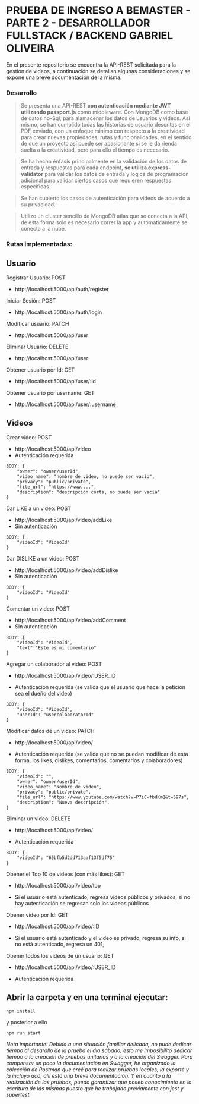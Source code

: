 # PRUEBA DE INGRESO A BEMASTER - PARTE 2 - DESARROLLADOR FULLSTACK / BACKEND GABRIEL OLIVEIRA

En el presente repositorio se encuentra la API-REST solicitada para la gestión de videos, a continuación se detallan algunas consideraciones y se expone una breve documentación de la misma.


### Desarrollo

> Se presenta una API-REST **con autenticación mediante JWT utilizando passport.js** como middleware. Con MongoDB como base de datos no-Sql, para alamacenar los datos de usuarios y videos. Asi mismo, se han cumplido todas las historias de usuario descritas en el PDF enviado, con un enfoque minimo con respecto a la creatividad para crear nuevas propiedades, rutas y funcionalidades, en el sentido de que un proyecto así puede ser apasionante si se le da rienda suelta a la creatividad, pero para ello el tiempo es necesario.

> Se ha hecho énfasis principalmente en la validación de los datos de entrada y respuestas para cada endpoint, **se utiliza express-validator** para validar los datos de entrada y logica de programación adicional para validar ciertos casos que requieren respuestas especificas.

> Se han cubierto los casos de autenticación para videos de acuerdo a su privacidad.

> Utilizo un cluster sencillo de MongoDB atlas que se conecta a la API, de esta forma solo es necesario correr la app y automáticamente se conecta a la nube.




### Rutas implementadas:

## Usuario


Registrar Usuario: POST 
- http://localhost:5000/api/auth/register
 
Iniciar Sesión: POST
- http://localhost:5000/api/auth/login

Modificar usuario: PATCH
- http://localhost:5000/api/user

Eliminar Usuario: DELETE 
- http://localhost:5000/api/user

Obtener usuario por Id: GET
- http://localhost:5000/api/user/:id

Obtener usuario por username: GET
- http://localhost:5000/api/user/:username



## Videos


Crear video: POST 
- http://localhost:5000/api/video
- Autenticación requerida

```
BODY: {
    "owner": "owner/userId",
    "video_name": "nombre de video, no puede ser vacío",
    "privacy": "public/private",
    "file_url": "https://www....",
    "description": "descripción corta, no puede ser vacía"
}
```

Dar LIKE a un video: POST

- http://localhost:5000/api/video/addLike
- Sin autenticación 

```
BODY: {
    "videoId": "VideoId"
}
```

Dar DISLIKE a un video: POST
- http://localhost:5000/api/video/addDislike
- Sin autenticación 

```
BODY: {
    "videoId": "VideoId"
}
```

Comentar un video: POST
- http://localhost:5000/api/video/addComment
- Sin autenticación 

```
BODY: {
    "videoId": "VideoId",
    "text":"Este es mi comentario"
}
```


Agregar un colaborador al video: POST
- http://localhost:5000/api/video/:USER_ID
* Autenticación requerida (se valida que el usuario que hace la petición sea el dueño del video)

```
BODY: {
    "videoId": "VideoId",
    "userId": "usercolaboratorId"
}
```

Modificar datos de un video: PATCH
- http://localhost:5000/api/video/
* Autenticación requerida (se valida que no se puedan modificar de esta forma, los likes, dislikes, comentarios, comentarios y colaboradores) 

```
BODY: {
    "videoId": "",
    "owner": "owner/userId",
    "video_name": "Nombre de video",
    "privacy": "public/private",
    "file_url": "https://www.youtube.com/watch?v=P7iC-fbdKmQ&t=597s",
    "description": "Nueva descripción",
}
```


Eliminar un video: DELETE
- http://localhost:5000/api/video/
* Autenticación requerida

```
BODY: {
    "videoId": "65bfb5d2dd713aaf13f5df75"
}
```

Obener el Top 10 de videos (con más likes): GET
- http://localhost:5000/api/video/top
* Si el usuario está autenticado, regresa videos públicos y privados, si no hay autenticación se regresan solo los videos públicos


Obener video por Id: GET
- http://localhost:5000/api/video/:ID
* Si el usuario está autenticado y el video es privado, regresa su info, si no está autenticado, regresa un 401, 


Obener todos los videos de un usuario: GET
- http://localhost:5000/api/video/:USER_ID
* Autenticación requerida 



## Abrir la carpeta y en una terminal ejecutar:


```
npm install
```

y posterior a ello

```
npm run start
```


*Nota importante: Debido a una situación familiar delicada, no pude dedicar tiempo al desarollo de la prueba el dia sábado, esto me imposibilitó dedicar tiempo a la creación de pruebas unitarias y a la creación del Swagger. Para compensar un poco la documentación en Swagger, he organizado la colección de Postman que creé para realizar pruebas locales, la exporté y la incluyo acá, allí está una breve documentación. Y en cuanto a la realización de las pruebas, puedo garantizar que poseo conocimiento en la escritura de las mismas puesto que he trabajado previamente con jest y supertest*